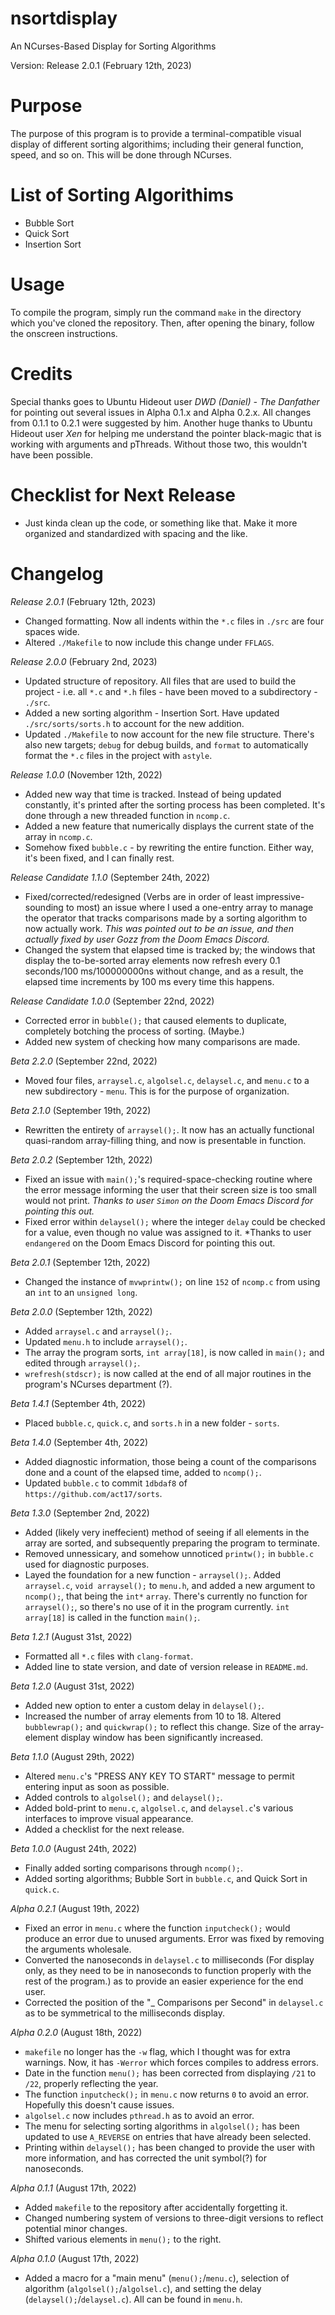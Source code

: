 # nsortdisplay
An NCurses-Based Display for Sorting Algorithms

Version: Release 2.0.1 (February 12th, 2023)

# Purpose
  The purpose of this program is to provide a terminal-compatible visual display of different sorting algorithims; including their general function, speed, and so on. This will be done through NCurses.

# List of Sorting Algorithims
  - Bubble Sort
  - Quick Sort
  - Insertion Sort

# Usage
  To compile the program, simply run the command ``make`` in the directory which you've cloned the repository.
  Then, after opening the binary, follow the onscreen instructions.

# Credits
  Special thanks goes to Ubuntu Hideout user *DWD (Daniel) - The Danfather* for pointing out several issues in Alpha 0.1.x and Alpha 0.2.x. All changes from 0.1.1 to 0.2.1 were suggested by him. Another huge thanks to Ubuntu Hideout user *Xen* for helping me understand the pointer black-magic that is working with arguments and pThreads. Without those two, this wouldn't have been possible.

# Checklist for Next Release
  - Just kinda clean up the code, or something like that. Make it more organized and standardized with spacing and the like.

# Changelog

  *Release 2.0.1* (February 12th, 2023)
  - Changed formatting. Now all indents within the ``*.c`` files in ``./src`` are four spaces wide.
  - Altered ``./Makefile`` to now include this change under ``FFLAGS``.

  *Release 2.0.0* (February 2nd, 2023)
  - Updated structure of repository. All files that are used to build the project - i.e. all ``*.c`` and ``*.h`` files - have been moved to a subdirectory - ``./src``.
  - Added a new sorting algorithm - Insertion Sort. Have updated ``./src/sorts/sorts.h`` to account for the new addition.
  - Updated ``./Makefile`` to now account for the new file structure. There's also new targets; ``debug`` for debug builds, and ``format`` to automatically format the ``*.c`` files in the project with ``astyle``. 

  *Release 1.0.0* (November 12th, 2022)
  - Added new way that time is tracked. Instead of being updated constantly, it's printed after the sorting process has been completed. It's done through a new threaded function in ``ncomp.c``.
  - Added a new feature that numerically displays the current state of the array in ``ncomp.c``.
  - Somehow fixed ``bubble.c`` - by rewriting the entire function. Either way, it's been fixed, and I can finally rest.
  
  *Release Candidate 1.1.0* (September 24th, 2022)
  - Fixed/corrected/redesigned (Verbs are in order of least impressive-sounding to most) an issue where I used a one-entry array to manage the operator that tracks comparisons made by a sorting algorithm to now actually work. *This was pointed out to be an issue, and then actually fixed by user Gozz from the Doom Emacs Discord.*
  - Changed the system that elapsed time is tracked by; the windows that display the to-be-sorted array elements now refresh every 0.1 seconds/100 ms/100000000ns without change, and as a result, the elapsed time increments by 100 ms every time this happens.

  *Release Candidate 1.0.0* (September 22nd, 2022)
  - Corrected error in ``bubble();`` that caused elements to duplicate, completely botching the process of sorting. (Maybe.)
  - Added new system of checking how many comparisons are made.

  *Beta 2.2.0* (September 22nd, 2022)
  - Moved four files, ``arraysel.c``, ``algolsel.c``, ``delaysel.c``, and ``menu.c`` to a new subdirectory - ``menu``. This is for the purpose of organization.
  
  *Beta 2.1.0* (September 19th, 2022)
  - Rewritten the entirety of ``arraysel();``. It now has an actually functional quasi-random array-filling thing, and now is presentable in function.
  
  *Beta 2.0.2* (September 12th, 2022)
  - Fixed an issue with ``main();``'s required-space-checking routine where the error message informing the user that their screen size is too small would not print. *Thanks to user ``Simon`` on the Doom Emacs Discord for pointing this out.*
  - Fixed error within ``delaysel();`` where the integer ``delay`` could be checked for a value, even though no value was assigned to it. *Thanks to user ``endangered`` on the Doom Emacs Discord for pointing this out.

  *Beta 2.0.1* (September 12th, 2022)
  - Changed the instance of ``mvwprintw();`` on line ``152`` of ``ncomp.c`` from using an ``int`` to an ``unsigned long``.
  
  *Beta 2.0.0* (September 12th, 2022)
  - Added ``arraysel.c`` and ``arraysel();``.
  - Updated ``menu.h`` to include ``arraysel();``.
  - The array the program sorts, ``int array[18]``, is now called in ``main();`` and edited through ``arraysel();``.
  - ``wrefresh(stdscr);`` is now called at the end of all major routines in the program's NCurses department (?).
  
  *Beta 1.4.1* (September 4th, 2022)
  - Placed ``bubble.c``, ``quick.c``, and ``sorts.h`` in a new folder - ``sorts``.
  
  *Beta 1.4.0* (September 4th, 2022)
  - Added diagnostic information, those being a count of the comparisons done and a count of the elapsed time, added to ``ncomp();``.
  - Updated ``bubble.c`` to commit ``1dbdaf8`` of ``https://github.com/act17/sorts``.
  
  *Beta 1.3.0* (September 2nd, 2022)
  - Added (likely very ineffecient) method of seeing if all elements in the array are sorted, and subsequently preparing the program to terminate.
  - Removed unnessicary, and somehow unnoticed ``printw();`` in ``bubble.c`` used for diagnostic purposes.
  - Layed the foundation for a new function - ``arraysel();``. Added ``arraysel.c``, ``void arraysel();`` to ``menu.h``, and added a new argument to ``ncomp();``, that being the ``int*`` ``array``. There's currently no function for ``arraysel();``, so there's no use of it in the program currently. ``int array[18]`` is called in the function ``main();``.
  
  *Beta 1.2.1* (August 31st, 2022)
  - Formatted all ``*.c`` files with ``clang-format``.
  - Added line to state version, and date of version release in ``README.md``.
  
  *Beta 1.2.0* (August 31st, 2022)
  - Added new option to enter a custom delay in ``delaysel();``.
  - Increased the number of array elements from 10 to 18. Altered ``bubblewrap();`` and ``quickwrap();`` to reflect this change. Size of the array-element display window has been significantly increased.
  
  *Beta 1.1.0* (August 29th, 2022)
  - Altered ``menu.c``'s "PRESS ANY KEY TO START" message to permit entering input as soon as possible.
  - Added controls to ``algolsel();`` and ``delaysel();``.
  - Added bold-print to ``menu.c``, ``algolsel.c``, and ``delaysel.c``'s various interfaces to improve visual appearance.
  - Added a checklist for the next release.
  
  *Beta 1.0.0* (August 24th, 2022)
  - Finally added sorting comparisons through ``ncomp();``.
  - Added sorting algorithms; Bubble Sort in ``bubble.c``, and Quick Sort in ``quick.c``.
  
  *Alpha 0.2.1* (August 19th, 2022)
  - Fixed an error in ``menu.c`` where the function ``inputcheck();`` would produce an error due to unused arguments. Error was fixed by removing the arguments wholesale.
  - Converted the nanoseconds in ``delaysel.c`` to milliseconds (For display only, as they need to be in nanoseconds to function properly with the rest of the program.) as to provide an easier experience for the end user.
  - Corrected the position of the "_ Comparisons per Second" in ``delaysel.c`` as to be symmetrical to the milliseconds display.
  
  *Alpha 0.2.0* (August 18th, 2022)
  - ``makefile`` no longer has the ``-w`` flag, which I thought was for extra warnings. Now, it has ``-Werror`` which forces compiles to address errors.
  - Date in the function ``menu();`` has been corrected from displaying ``/21`` to ``/22``, properly reflecting the year.
  - The function ``inputcheck();`` in ``menu.c`` now returns ``0`` to avoid an error. Hopefully this doesn't cause issues.
  - ``algolsel.c`` now includes ``pthread.h`` as to avoid an error.
  - The menu for selecting sorting algorithms in ``algolsel();`` has been updated to use ``A_REVERSE`` on entries that have already been selected.
  - Printing within ``delaysel();`` has been changed to provide the user with more information, and has corrected the unit symbol(?) for nanoseconds.

  *Alpha 0.1.1* (August 17th, 2022)
  - Added ``makefile`` to the repository after accidentally forgetting it.
  - Changed numbering system of versions to three-digit versions to reflect potential minor changes.
  - Shifted various elements in ``menu();`` to the right.
  
  *Alpha 0.1.0* (August 17th, 2022)
  - Added a macro for a "main menu" (``menu();``/``menu.c``), selection of algorithm (``algolsel();``/``algolsel.c``), and setting the delay (``delaysel();``/``delaysel.c``). All can be found in ``menu.h``.
